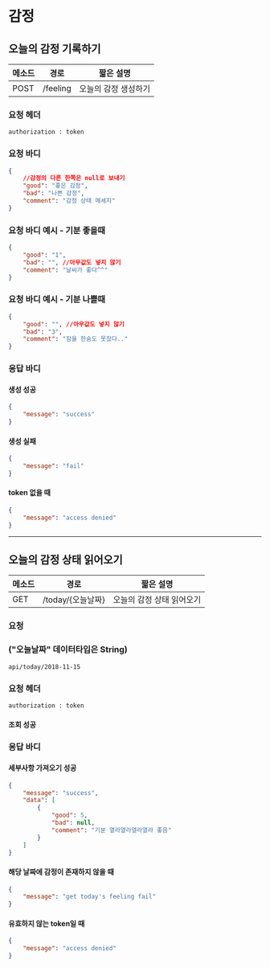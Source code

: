 # 감정

## 오늘의 감정 기록하기

| 메소드 | 경로     | 짧은 설명            |
| ------ | -------- | -------------------- |
| POST   | /feeling | 오늘의 감정 생성하기 |

### 요청 헤더

```
authorization : token
```

### 요청 바디

```json
{
    //감정의 다른 한쪽은 null로 보내기 
    "good": "좋은 감정",
    "bad": "나쁜 감정",
    "comment": "감정 상태 메세지"
}
```

### 요청 바디 예시 - 기분 좋을때

```json
{
    "good": "1",
    "bad": "", //아무값도 넣지 않기
    "comment": "날씨가 좋다^^"
}
```

### 요청 바디 예시 - 기분 나쁠때

```json
{
    "good": "", //아무값도 넣지 않기
    "bad": "3", 
    "comment": "잠을 한숨도 못잤다.."
}
```



### 응답 바디

#### 생성 성공

```json
{
    "message": "success"
}
```

#### 생성 실패

```json
{
    "message": "fail"
}
```

#### token 없을 때

```json
{
    "message": "access denied"
}
```
------

## 오늘의 감정 상태 읽어오기

| 메소드 | 경로              | 짧은 설명                 |
| ------ | ----------------- | ------------------------- |
| GET    | /today/{오늘날짜} | 오늘의 감정 상태 읽어오기 |

### 요청

### ("오늘날짜" 데이터타입은 String)

```
api/today/2018-11-15
```

### 요청 헤더

```
authorization : token
```

#### 조회 성공

### 응답 바디

#### 세부사항 가져오기 성공

```json
{
    "message": "success",
    "data": [
        {
            "good": 5,
            "bad": null,
            "comment": "기분 열라열라열라열라 좋음"
        }
    ]
}
```

#### 해당 날짜에 감정이 존재하지 않을 때

```json
{
    "message": "get today's feeling fail"
}
```

#### 유효하지 않는 token일 때 

```json
{
    "message": "access denied"
}
```